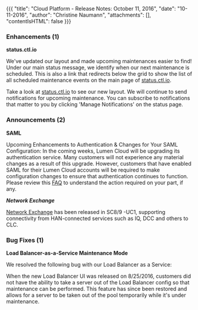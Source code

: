 {{{
"title": "Cloud Platform - Release Notes: October 11, 2016",
"date": "10-11-2016",
"author": "Christine Naumann",
"attachments": [],
"contentIsHTML": false
}}}


### Enhancements (1)

**status.ctl.io**

We've updated our layout and made upcoming maintenances easier to find! Under our main status message, we identify when our next maintenance is scheduled. This is also a link that redirects below the grid to show the list of all scheduled maintenance events on the main page of [status.ctl.io](https://status.ctl.io/).

Take a look at [status.ctl.io](https://status.ctl.io/) to see our new layout. We will continue to send notifications for upcoming maintenance. You can subscribe to notifications that matter to you by clicking 'Manage Notifications' on the status page.

### Announcements (2)

**SAML**

Upcoming Enhancements to Authentication & Changes for Your SAML Configuration: In the coming weeks, Lumen Cloud will be upgrading its authentication service. Many customers will not experience any material changes as a result of this upgrade. However, customers that have enabled SAML for their Lumen Cloud accounts will be required to make configuration changes to ensure that authentication continues to function. Please review this [FAQ](https://www.ctl.io/knowledge-base/support/authentication-updates-faq/) to understand the action required on your part, if any.

***Network Exchange***

[Network Exchange](https://www.ctl.io/network-exchange/) has been released in SC8/9 -UC1, supporting connectivity from HAN-connected services such as IQ, DCC and others to CLC.

### Bug Fixes (1)

**Load Balancer-as-a-Service Maintenance Mode**

We resolved the following bug with our Load Balancer as a Service:

When the new Load Balancer UI was released on 8/25/2016, customers did not have the ability to take a server out of the Load Balancer config so that maintenance can be performed.  This feature has since been restored and allows for a server to be taken out of the pool temporarily while it's under maintenance.
